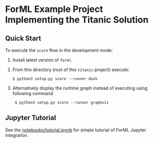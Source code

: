 ForML Example Project Implementing the Titanic Solution
=======================================================

Quick Start
-----------

To execute the `score` flow in the development mode:

1. Install latest version of `forml`.  
2. From this directory (root of this `titanic` project) execute:

       $ python3 setup.py score --runner dask
       
3. Alternatively display the runtime graph instead of executing using following command

        $ python3 setup.py score --runner graphviz


Jupyter Tutorial
----------------

See the [notebooks/tutorial.ipynb](notebooks/tutorial.ipynb) for simple tutorial of ForML Jupyter integration.
